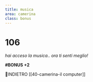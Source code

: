 ```yaml
---
title: musica
area: camerina
class: bonus
---
```

# 106

_hai acceso la musica.. ora ti senti meglio!_

**#BONUS +2**

👣INDIETRO [[40-camerina-il computer]]

